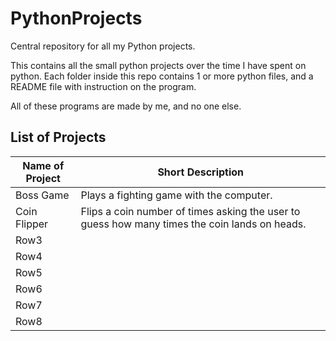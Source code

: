 # PythonProjects

Central repository for all my Python projects.

This contains all the small python projects over the time I have spent on python. Each folder inside this repo contains 1 or more python files, and a README file with instruction on the program.

All of these programs are made by me, and no one else.

## List of Projects

|Name of Project  | Short Description  |
|---------|---------|
|Boss Game    |  Plays a fighting game with the computer.  |
|Coin Flipper | Flips a coin number of times asking the user to guess how many times the coin lands on heads.  |
|Row3     |         |
|Row4     |         |
|Row5     |         |
|Row6     |         |
|Row7     |         |
|Row8     |         |
